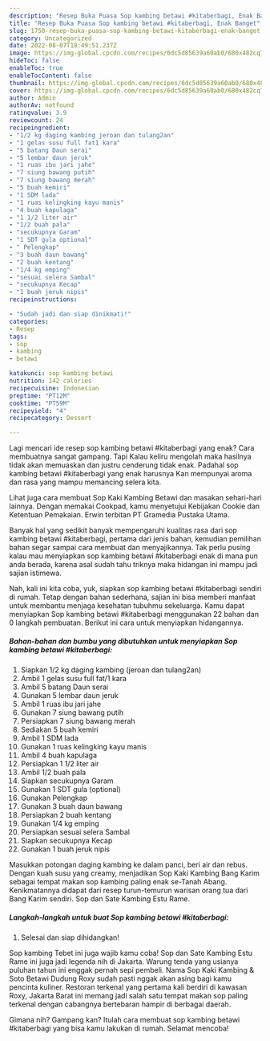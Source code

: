 ```yaml
---
description: "Resep Buka Puasa Sop kambing betawi #kitaberbagi, Enak Banget"
title: "Resep Buka Puasa Sop kambing betawi #kitaberbagi, Enak Banget"
slug: 1750-resep-buka-puasa-sop-kambing-betawi-kitaberbagi-enak-banget
category: Uncategorized
date: 2022-08-07T18:49:51.237Z
image: https://img-global.cpcdn.com/recipes/6dc5d85639a60ab0/680x482cq70/sop-kambing-betawi-kitaberbagi-foto-resep-utama.jpg
hideToc: false
enableToc: true
enableTocContent: false
thumbnail: https://img-global.cpcdn.com/recipes/6dc5d85639a60ab0/680x482cq70/sop-kambing-betawi-kitaberbagi-foto-resep-utama.jpg
cover: https://img-global.cpcdn.com/recipes/6dc5d85639a60ab0/680x482cq70/sop-kambing-betawi-kitaberbagi-foto-resep-utama.jpg
author: Admin
authorAv: notfound
ratingvalue: 3.9
reviewcount: 24
recipeingredient:
- "1/2 kg daging kambing jeroan dan tulang2an"
- "1 gelas susu full fat1 kara"
- "5 batang Daun serai"
- "5 lembar daun jeruk"
- "1 ruas ibu jari jahe"
- "7 siung bawang putih"
- "7 siung bawang merah"
- "5 buah kemiri"
- "1 SDM lada"
- "1 ruas kelingking kayu manis"
- "4 buah kapulaga"
- "1 1/2 liter air"
- "1/2 buah pala"
- "secukupnya Garam"
- "1 SDT gula optional"
- " Pelengkap"
- "3 buah daun bawang"
- "2 buah kentang"
- "1/4 kg emping"
- "sesuai selera Sambal"
- "secukupnya Kecap"
- "1 buah jeruk nipis"
recipeinstructions:

- "Sudah jadi dan siap dinikmati!"
categories:
- Resep
tags:
- sop
- kambing
- betawi

katakunci: sop kambing betawi 
nutrition: 142 calories
recipecuisine: Indonesian
preptime: "PT12M"
cooktime: "PT59M"
recipeyield: "4"
recipecategory: Dessert

---
```



Lagi mencari ide resep sop kambing betawi #kitaberbagi yang enak? Cara membuatnya sangat gampang. Tapi Kalau keliru mengolah maka hasilnya tidak akan memuaskan dan justru cenderung tidak enak. Padahal sop kambing betawi #kitaberbagi yang enak harusnya Kan mempunyai aroma dan rasa yang mampu memancing selera kita.


Lihat juga cara membuat Sop Kaki Kambing Betawi dan masakan sehari-hari lainnya. Dengan memakai Cookpad, kamu menyetujui Kebijakan Cookie dan Ketentuan Pemakaian. Erwin terbitan PT Gramedia Pustaka Utama.

Banyak hal yang sedikit banyak mempengaruhi kualitas rasa dari sop kambing betawi #kitaberbagi, pertama dari jenis bahan, kemudian pemilihan bahan segar sampai cara membuat dan menyajikannya. Tak perlu pusing kalau mau menyiapkan sop kambing betawi #kitaberbagi enak di mana pun anda berada, karena asal sudah tahu triknya maka hidangan ini mampu jadi sajian istimewa.


Nah, kali ini kita coba, yuk, siapkan sop kambing betawi #kitaberbagi sendiri di rumah. Tetap dengan bahan sederhana, sajian ini bisa memberi manfaat untuk membantu menjaga kesehatan tubuhmu sekeluarga. Kamu dapat menyiapkan Sop kambing betawi #kitaberbagi menggunakan 22 bahan dan 0 langkah pembuatan. Berikut ini cara untuk menyiapkan hidangannya.

<!--inarticleads1-->

##### Bahan-bahan dan bumbu yang dibutuhkan untuk menyiapkan Sop kambing betawi #kitaberbagi:

1. Siapkan 1/2 kg daging kambing (jeroan dan tulang2an)
1. Ambil 1 gelas susu full fat/1 kara
1. Ambil 5 batang Daun serai
1. Gunakan 5 lembar daun jeruk
1. Ambil 1 ruas ibu jari jahe
1. Gunakan 7 siung bawang putih
1. Persiapkan 7 siung bawang merah
1. Sediakan 5 buah kemiri
1. Ambil 1 SDM lada
1. Gunakan 1 ruas kelingking kayu manis
1. Ambil 4 buah kapulaga
1. Persiapkan 1 1/2 liter air
1. Ambil 1/2 buah pala
1. Siapkan secukupnya Garam
1. Gunakan 1 SDT gula (optional)
1. Gunakan  Pelengkap
1. Gunakan 3 buah daun bawang
1. Persiapkan 2 buah kentang
1. Gunakan 1/4 kg emping
1. Persiapkan sesuai selera Sambal
1. Siapkan secukupnya Kecap
1. Gunakan 1 buah jeruk nipis


Masukkan potongan daging kambing ke dalam panci, beri air dan rebus. Dengan kuah susu yang creamy, menjadikan Sop Kaki Kambing Bang Karim sebagai tempat makan sop kambing paling enak se-Tanah Abang. Kenikmatannya didapat dari resep turun-temurun warisan orang tua dari Bang Karim sendiri. Sop dan Sate Kambing Estu Rame. 

<!--inarticleads2-->

##### Langkah-langkah untuk buat Sop kambing betawi #kitaberbagi:


1. Selesai dan siap dihidangkan!

Sop kambing Tebet ini juga wajib kamu coba! Sop dan Sate Kambing Estu Rame ini juga jadi legenda nih di Jakarta. Warung tenda yang usianya puluhan tahun ini enggak pernah sepi pembeli. Nama Sop Kaki Kambing &amp; Soto Betawi Dudung Roxy sudah pasti nggak akan asing bagi kamu pencinta kuliner. Restoran terkenal yang pertama kali berdiri di kawasan Roxy, Jakarta Barat ini memang jadi salah satu tempat makan sop paling terkenal dengan cabangnya bertebaran hampir di berbagai daerah. 

Gimana nih? Gampang kan? Itulah cara membuat sop kambing betawi #kitaberbagi yang bisa kamu lakukan di rumah. Selamat mencoba!
